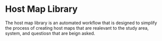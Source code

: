 # Host Map Library

The host map library is an automated workflow that is designed to simplify the process of creating host maps that are realevant to the study area, system, and questiosn that are beign asked.
